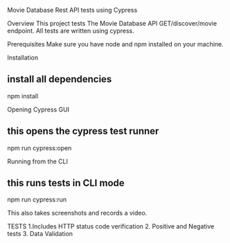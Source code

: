 Movie Database Rest API tests using Cypress

Overview
This project tests The Movie Database API  GET/discover/movie endpoint. All tests are written using cypress. 

Prerequisites
Make sure you have node and npm installed on your machine.


Installation
## install all dependencies
npm install

Opening Cypress GUI
## this opens the cypress test runner
npm run cypress:open



Running from the CLI
## this runs tests in CLI mode
npm run cypress:run

This also takes screenshots and records a video.

TESTS
1.Includes HTTP status code verification
2. Positive and Negative tests
3. Data Validation

